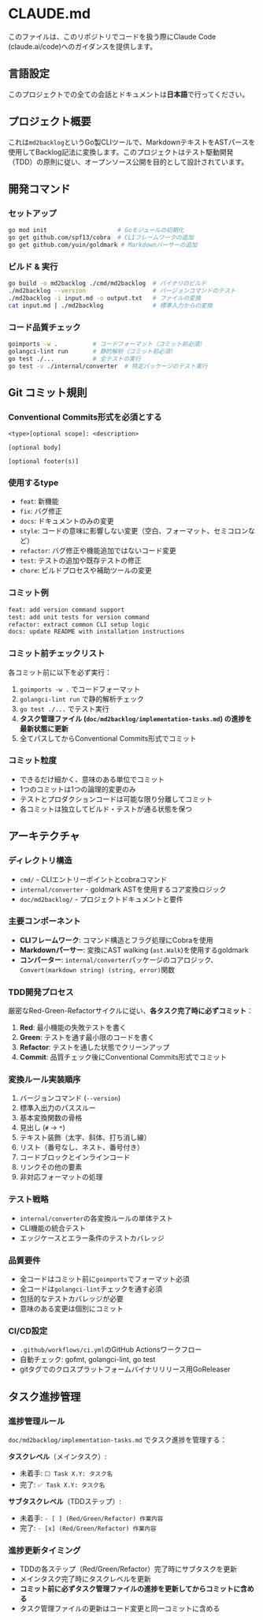 # CLAUDE.md

このファイルは、このリポジトリでコードを扱う際にClaude Code (claude.ai/code)へのガイダンスを提供します。

## 言語設定
このプロジェクトでの全ての会話とドキュメントは**日本語**で行ってください。

## プロジェクト概要

これは`md2backlog`というGo製CLIツールで、MarkdownテキストをASTパースを使用してBacklog記法に変換します。このプロジェクトはテスト駆動開発（TDD）の原則に従い、オープンソース公開を目的として設計されています。

## 開発コマンド

### セットアップ
```bash
go mod init                    # Goモジュールの初期化
go get github.com/spf13/cobra  # CLIフレームワークの追加
go get github.com/yuin/goldmark # Markdownパーサーの追加
```

### ビルド & 実行
```bash
go build -o md2backlog ./cmd/md2backlog  # バイナリのビルド
./md2backlog --version                   # バージョンコマンドのテスト
./md2backlog -i input.md -o output.txt   # ファイルの変換
cat input.md | ./md2backlog              # 標準入力からの変換
```

### コード品質チェック
```bash
goimports -w .          # コードフォーマット（コミット前必須）
golangci-lint run       # 静的解析（コミット前必須）
go test ./...           # 全テストの実行
go test -v ./internal/converter  # 特定パッケージのテスト実行
```

## Git コミット規則

### Conventional Commits形式を必須とする
```
<type>[optional scope]: <description>

[optional body]

[optional footer(s)]
```

### 使用するtype
- `feat`: 新機能
- `fix`: バグ修正
- `docs`: ドキュメントのみの変更
- `style`: コードの意味に影響しない変更（空白、フォーマット、セミコロンなど）
- `refactor`: バグ修正や機能追加ではないコード変更
- `test`: テストの追加や既存テストの修正
- `chore`: ビルドプロセスや補助ツールの変更

### コミット例
```bash
feat: add version command support
test: add unit tests for version command
refactor: extract common CLI setup logic
docs: update README with installation instructions
```

### コミット前チェックリスト
各コミット前に以下を必ず実行：
1. `goimports -w .` でコードフォーマット
2. `golangci-lint run` で静的解析チェック
3. `go test ./...` でテスト実行
4. **タスク管理ファイル (`doc/md2backlog/implementation-tasks.md`) の進捗を最新状態に更新**
5. 全てパスしてからConventional Commits形式でコミット

### コミット粒度
- できるだけ細かく、意味のある単位でコミット
- 1つのコミットは1つの論理的変更のみ
- テストとプロダクションコードは可能な限り分離してコミット
- 各コミットは独立してビルド・テストが通る状態を保つ

## アーキテクチャ

### ディレクトリ構造
- `cmd/` - CLIエントリーポイントとcobraコマンド
- `internal/converter` - goldmark ASTを使用するコア変換ロジック
- `doc/md2backlog/` - プロジェクトドキュメントと要件

### 主要コンポーネント
- **CLIフレームワーク**: コマンド構造とフラグ処理にCobraを使用
- **Markdownパーサー**: 変換にAST walking (`ast.Walk`)を使用するgoldmark
- **コンバーター**: `internal/converter`パッケージのコアロジック、`Convert(markdown string) (string, error)`関数

### TDD開発プロセス
厳密なRed-Green-Refactorサイクルに従い、**各タスク完了時に必ずコミット**：
1. **Red**: 最小機能の失敗テストを書く
2. **Green**: テストを通す最小限のコードを書く
3. **Refactor**: テストを通した状態でクリーンアップ
4. **Commit**: 品質チェック後にConventional Commits形式でコミット

### 変換ルール実装順序
1. バージョンコマンド (`--version`)
2. 標準入出力のパススルー
3. 基本変換関数の骨格
4. 見出し (`#` → `*`)
5. テキスト装飾（太字、斜体、打ち消し線）
6. リスト（番号なし、ネスト、番号付き）
7. コードブロックとインラインコード
8. リンクその他の要素
9. 非対応フォーマットの処理

### テスト戦略
- `internal/converter`の各変換ルールの単体テスト
- CLI機能の統合テスト
- エッジケースとエラー条件のテストカバレッジ

### 品質要件
- 全コードはコミット前に`goimports`でフォーマット必須
- 全コードは`golangci-lint`チェックを通す必須
- 包括的なテストカバレッジが必要
- 意味のある変更は個別にコミット

### CI/CD設定
- `.github/workflows/ci.yml`のGitHub Actionsワークフロー
- 自動チェック: gofmt, golangci-lint, go test
- gitタグでのクロスプラットフォームバイナリリリース用GoReleaser

## タスク進捗管理

### 進捗管理ルール
`doc/md2backlog/implementation-tasks.md` でタスク進捗を管理する：

**タスクレベル**（メインタスク）:
- 未着手: `⬜ Task X.Y: タスク名`
- 完了: `✅ Task X.Y: タスク名`

**サブタスクレベル**（TDDステップ）:
- 未着手: `- [ ] (Red/Green/Refactor) 作業内容`
- 完了: `- [x] (Red/Green/Refactor) 作業内容`

### 進捗更新タイミング
- TDDの各ステップ（Red/Green/Refactor）完了時にサブタスクを更新
- メインタスク完了時にタスクレベルを更新
- **コミット前に必ずタスク管理ファイルの進捗を更新してからコミットに含める**
- タスク管理ファイルの更新はコード変更と同一コミットに含める